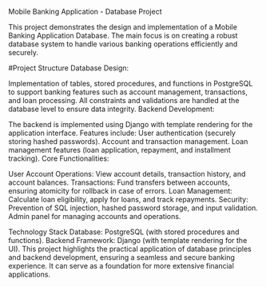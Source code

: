 Mobile Banking Application - Database Project


This project demonstrates the design and implementation of a Mobile Banking Application Database. The main focus is on creating a robust database system to handle various banking operations efficiently and securely.

#Project Structure
Database Design:

Implementation of tables, stored procedures, and functions in PostgreSQL to support banking features such as account management, transactions, and loan processing.
All constraints and validations are handled at the database level to ensure data integrity.
Backend Development:

The backend is implemented using Django with template rendering for the application interface. Features include:
User authentication (securely storing hashed passwords).
Account and transaction management.
Loan management features (loan application, repayment, and installment tracking).
Core Functionalities:

User Account Operations: View account details, transaction history, and account balances.
Transactions: Fund transfers between accounts, ensuring atomicity for rollback in case of errors.
Loan Management: Calculate loan eligibility, apply for loans, and track repayments.
Security: Prevention of SQL injection, hashed password storage, and input validation.
Admin panel for managing accounts and operations.

Technology Stack
Database: PostgreSQL (with stored procedures and functions).
Backend Framework: Django (with template rendering for the UI).
This project highlights the practical application of database principles and backend development, ensuring a seamless and secure banking experience. It can serve as a foundation for more extensive financial applications.

